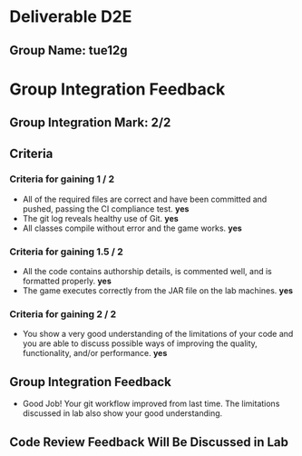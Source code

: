 # Deliverable **D2E**

## Group Name: **tue12g**

# Group Integration Feedback

## Group Integration Mark: **2/2**

## Criteria

### Criteria for gaining 1 / 2
* All of the required files are correct and have been committed and
  pushed, passing the CI compliance test. **yes**
* The git log reveals healthy use of Git. **yes**
* All classes compile without error and the game works. **yes**

### Criteria for gaining 1.5 / 2
* All the code contains authorship details, is commented well, and
  is formatted properly. **yes**
* The game executes correctly from the JAR file on the lab machines. **yes**

### Criteria for gaining 2 / 2
* You show a very good understanding of the limitations of your code
  and you are able to discuss possible ways of improving the quality,
  functionality, and/or performance. **yes**

## Group Integration Feedback
* Good Job! Your git workflow improved from last time. The limitations discussed
  in lab also show your good understanding.

## Code Review Feedback Will Be Discussed in Lab 